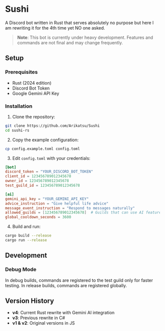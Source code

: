 # Sushi

A Discord bot written in Rust that serves absolutely no purpose but here I am rewriting it for the 4th time yet NO one asked.

> **Note**: This bot is currently under heavy development. Features and commands are not final and may change frequently.

## Setup

### Prerequisites

- Rust (2024 edition)
- Discord Bot Token
- Google Gemini API Key

### Installation

1. Clone the repository:
```bash
git clone https://github.com/Arikatsu/Sushi
cd sushi-rs
```

2. Copy the example configuration:
```bash
cp config.example.toml config.toml
```

3. Edit `config.toml` with your credentials:
```toml
[bot]
discord_token = "YOUR_DISCORD_BOT_TOKEN"
client_id = 123456789012345678
owner_id = 123456789012345678
test_guild_id = 123456789012345678

[ai]
gemini_api_key = "YOUR_GEMINI_API_KEY"
advice_instruction = "Give helpful life advice"
message_event_instruction = "Respond to messages naturally"
allowed_guilds = [123456789012345678]  # Guilds that can use AI features through message events
global_cooldown_seconds = 3600
```

4. Build and run:
```bash
cargo build --release
cargo run --release
```

## Development

### Debug Mode
In debug builds, commands are registered to the test guild only for faster testing. In release builds, commands are registered globally.

## Version History

- **v4**: Current Rust rewrite with Gemini AI integration
- **v3**: Previous rewrite in C#
- **v1 & v2**: Original versions in JS

